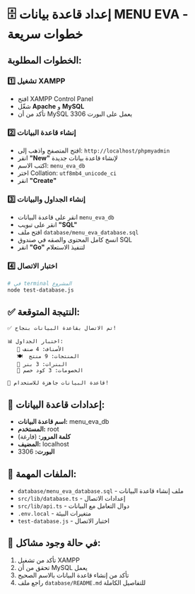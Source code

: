 # 🗄️ إعداد قاعدة بيانات MENU EVA - خطوات سريعة

## الخطوات المطلوبة:

### 1️⃣ تشغيل XAMPP
- افتح XAMPP Control Panel
- شغّل **Apache** و **MySQL**
- تأكد من أن MySQL يعمل على البورت 3306

### 2️⃣ إنشاء قاعدة البيانات
- افتح المتصفح واذهب إلى: `http://localhost/phpmyadmin`
- انقر **"New"** لإنشاء قاعدة بيانات جديدة
- اكتب الاسم: `menu_eva_db`
- اختر Collation: `utf8mb4_unicode_ci`
- انقر **"Create"**

### 3️⃣ إنشاء الجداول والبيانات
- انقر على قاعدة البيانات `menu_eva_db`
- انقر على تبويب **"SQL"**
- افتح ملف `database/menu_eva_database.sql`
- انسخ كامل المحتوى والصقه في صندوق SQL
- انقر **"Go"** لتنفيذ الاستعلام

### 4️⃣ اختبار الاتصال
```bash
# في terminal المشروع
node test-database.js
```

## ✅ النتيجة المتوقعة:
```
✅ تم الاتصال بقاعدة البيانات بنجاح!

📊 اختبار الجداول:
   📁 الأصناف: 4 صنف
   🍽️  المنتجات: 9 منتج
   🎯 البنرات: 3 بنر
   🎫 الخصومات: 3 كود خصم

🎉 قاعدة البيانات جاهزة للاستخدام!
```

## 🔧 إعدادات قاعدة البيانات:
- **اسم قاعدة البيانات:** menu_eva_db
- **المستخدم:** root
- **كلمة المرور:** (فارغة)
- **المضيف:** localhost
- **البورت:** 3306

## 📁 الملفات المهمة:
- `database/menu_eva_database.sql` - ملف إنشاء قاعدة البيانات
- `src/lib/database.ts` - إعدادات الاتصال
- `src/lib/api.ts` - دوال التعامل مع البيانات
- `.env.local` - متغيرات البيئة
- `test-database.js` - اختبار الاتصال

## 🚨 في حالة وجود مشاكل:
1. تأكد من تشغيل XAMPP
2. تحقق من أن MySQL يعمل
3. تأكد من إنشاء قاعدة البيانات بالاسم الصحيح
4. راجع ملف `database/README.md` للتفاصيل الكاملة
